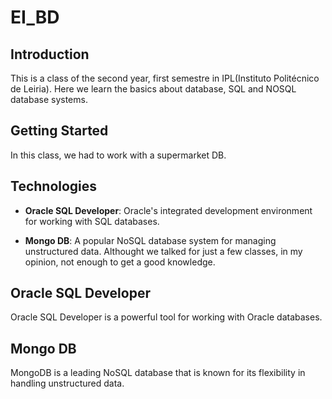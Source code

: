 # EI_BD

## Introduction

This is a class of the second year, first semestre in IPL(Instituto Politécnico de Leiria). Here we learn the basics about database, SQL and NOSQL database systems.

## Getting Started

In this class, we had to work with a supermarket DB. 


## Technologies

- **Oracle SQL Developer**: Oracle's integrated development environment for working with SQL databases.

- **Mongo DB**: A popular NoSQL database system for managing unstructured data. Althought we talked for just a few classes, in my opinion, not enough to get a good knowledge.

## Oracle SQL Developer

Oracle SQL Developer is a powerful tool for working with Oracle databases.

## Mongo DB

MongoDB is a leading NoSQL database that is known for its flexibility in handling unstructured data.
